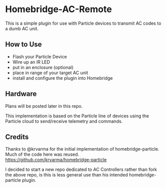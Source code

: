 # Homebridge-AC-Remote

This is a simple plugin for use with Particle devices to transmit AC codes to a dumb AC unit.

## How to Use

* Flash your Particle Device
* Wire up an IR LED
* put in an enclosure (optional)
* place in range of your target AC unit
* install and configure the plugin into Homebridge

## Hardware
Plans will be posted later in this repo.

This implementation is based on the Particle line of devices using the Particle cloud to send/receive telemetry and commands.

## Credits
Thanks to @krvarma for the initial implementation of homebridge-particle.  Much of the code here was reused.
https://github.com/krvarma/homebridge-particle

I decided to start a new repo dedicated to AC Controllers rather than fork the above repo, is this is less general use than his intended homebridge-particle plugin.
